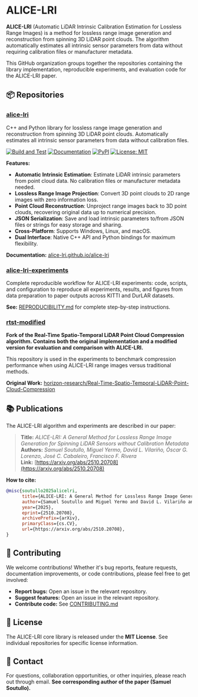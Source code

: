 # ALICE-LRI

**ALICE-LRI** (Automatic LiDAR Intrinsic Calibration Estimation for Lossless Range Images) is a method for lossless range image generation and reconstruction from spinning 3D LiDAR point clouds. The algorithm automatically estimates all intrinsic sensor parameters from data without requiring calibration files or manufacturer metadata.

This GitHub organization groups together the repositories containing the library implementation, reproducible experiments, and evaluation code for the ALICE-LRI paper.

## 📦 Repositories

### [alice-lri](https://github.com/alice-lri/alice-lri)
C++ and Python library for lossless range image generation and reconstruction from spinning 3D LiDAR point clouds. Automatically estimates all intrinsic sensor parameters from data without calibration files.

[![Build and Test](https://github.com/alice-lri/alice-lri/actions/workflows/ci.yml/badge.svg?branch=master)](https://github.com/alice-lri/alice-lri/actions/workflows/ci.yml)
[![Documentation](https://img.shields.io/badge/docs-online-blue.svg)](https://alice-lri.github.io/alice-lri/)
[![PyPI](https://img.shields.io/pypi/v/alice-lri.svg)](https://pypi.org/project/alice-lri/)
[![License: MIT](https://img.shields.io/badge/License-MIT-yellow.svg)](https://opensource.org/licenses/MIT)

**Features:**
- **Automatic Intrinsic Estimation**: Estimate LiDAR intrinsic parameters from point cloud data. No calibration files or manufacturer metadata needed.
- **Lossless Range Image Projection**: Convert 3D point clouds to 2D range images with zero information loss.
- **Point Cloud Reconstruction**: Unproject range images back to 3D point clouds, recovering original data up to numerical precision.
- **JSON Serialization**: Save and load intrinsic parameters to/from JSON files or strings for easy storage and sharing.
- **Cross-Platform**: Supports Windows, Linux, and macOS.
- **Dual Interface**: Native C++ API and Python bindings for maximum flexibility.

**Documentation:** [alice-lri.github.io/alice-lri](https://alice-lri.github.io/alice-lri/)

### [alice-lri-experiments](https://github.com/alice-lri/alice-lri-experiments)
Complete reproducible workflow for ALICE-LRI experiments: code, scripts, and configuration to reproduce all experiments, results, and figures from data preparation to paper outputs across KITTI and DurLAR datasets.


**See:** [REPRODUCIBILITY.md](https://github.com/alice-lri/alice-lri-experiments/blob/master/REPRODUCIBILITY.md) for complete step-by-step instructions.

### [rtst-modified](https://github.com/alice-lri/rtst-modified)
**Fork of the Real-Time Spatio-Temporal LiDAR Point Cloud Compression algorithm. Contains both the original implementation and a modified version for evaluation and comparison with ALICE-LRI.**

This repository is used in the experiments to benchmark compression performance when using ALICE-LRI range images versus traditional methods.

**Original Work:** [horizon-research/Real-Time-Spatio-Temporal-LiDAR-Point-Cloud-Compression](https://github.com/horizon-research/Real-Time-Spatio-Temporal-LiDAR-Point-Cloud-Compression)


## 📚 Publications

The ALICE-LRI algorithm and experiments are described in our paper:

> **Title:** _ALICE-LRI: A General Method for Lossless Range Image Generation for Spinning LiDAR Sensors without Calibration Metadata_  
> **Authors:** _Samuel Soutullo, Miguel Yermo, David L. Vilariño, Óscar G. Lorenzo, José C. Cabaleiro, Francisco F. Rivera_  
> **Link:** [https://arxiv.org/abs/2510.20708](https://arxiv.org/abs/2510.20708)

**How to cite:**
```bibtex
@misc{soutullo2025alicelri,
      title={ALICE-LRI: A General Method for Lossless Range Image Generation for Spinning LiDAR Sensors without Calibration Metadata}, 
      author={Samuel Soutullo and Miguel Yermo and David L. Vilariño and Óscar G. Lorenzo and José C. Cabaleiro and Francisco F. Rivera},
      year={2025},
      eprint={2510.20708},
      archivePrefix={arXiv},
      primaryClass={cs.CV},
      url={https://arxiv.org/abs/2510.20708}, 
}
```

## 🤝 Contributing

We welcome contributions! Whether it's bug reports, feature requests, documentation improvements, or code contributions, please feel free to get involved:

- **Report bugs:** Open an issue in the relevant repository.
- **Suggest features:** Open an issue in the relevant repository.
- **Contribute code:** See [CONTRIBUTING.md](https://github.com/alice-lri/alice-lri/blob/master/CONTRIBUTING.md)

## 📄 License

The ALICE-LRI core library is released under the **MIT License**. See individual repositories for specific license information.

## 📧 Contact

For questions, collaboration opportunities, or other inquiries, please reach out through email. **See corresponding author of the paper (Samuel Soutullo).**
